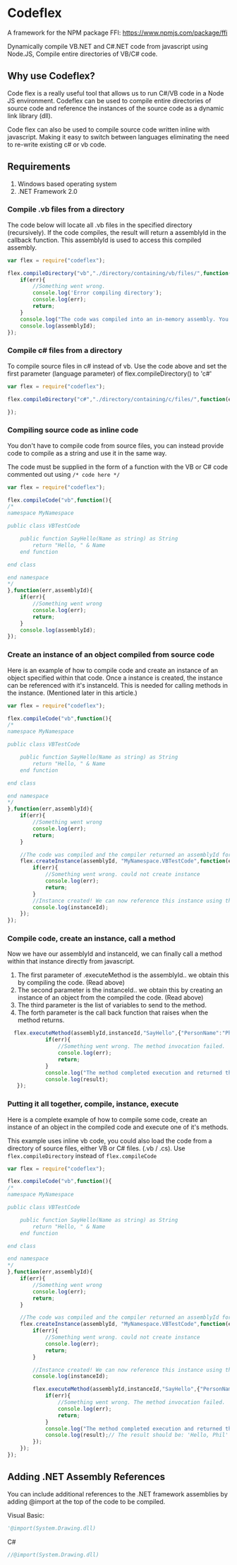 # Codeflex

A framework for the NPM package FFI:
https://www.npmjs.com/package/ffi

Dynamically compile VB.NET and C#.NET code from javascript using Node.JS, Compile entire directories of VB/C# code.

## Why use Codeflex?

Code flex is a really useful tool that allows us to run C#/VB code in a Node JS environment. Codeflex can be used to compile entire directories of source code and reference the instances of the source code as a dynamic link library (dll).

Code flex can also be used to compile source code written inline with javascript. Making it easy to switch between languages eliminating the need to re-write existing c# or vb code.

## Requirements

1. Windows based operating system
2. .NET Framework 2.0

### Compile .vb files from a directory

The code below will locate all .vb files in the specified directory (recursively). If the code compiles, the result will return a assemblyId in the callback function. This assemblyId is used to access this compiled assembly.

```javascript
var flex = require("codeflex");

flex.compileDirectory("vb","./directory/containing/vb/files/",function(err, assemblyId){
    if(err){
        //Something went wrong.
        console.log('Error compiling directory');
        console.log(err);
        return;
    }
    console.log("The code was compiled into an in-memory assembly. You can access this assembly using the assemblyId");
    console.log(assemblyId);
});

```

### Compile c# files from a directory

To compile source files in c# instead of vb. Use the code above and set the first parameter (language parameter) of flex.compileDirectory() to 'c#'
```javascript
var flex = require("codeflex");

flex.compileDirectory("c#","./directory/containing/c/files/",function(err, assemblyId){

});
```

### Compiling source code as inline code

You don't have to compile code from source files, you can instead provide code to compile as a string and use it in the same way.

The code must be supplied in the form of a function with the VB or C# code commented out using ```/* code here */```

```javascript
var flex = require("codeflex");

flex.compileCode("vb",function(){
/*
namespace MyNamespace

public class VBTestCode

    public function SayHello(Name as string) as String
        return "Hello, " & Name 
    end function

end class

end namespace
*/
},function(err,assemblyId){
    if(err){
        //Something went wrong
        console.log(err);
        return;
    }
    console.log(assemblyId);
});
```

### Create an instance of an object compiled from source code

Here is an example of how to compile code and create an instance of an object specified within that code.
Once a instance is created, the instance can be referenced with it's instanceId. This is needed for calling methods in the instance. (Mentioned later in this article.)

```javascript
var flex = require("codeflex");

flex.compileCode("vb",function(){
/*
namespace MyNamespace

public class VBTestCode

    public function SayHello(Name as string) as String
        return "Hello, " & Name 
    end function

end class

end namespace
*/
},function(err,assemblyId){
    if(err){
        //Something went wrong
        console.log(err);
        return;
    }

    //The code was compiled and the compiler returned an assemblyId for us to reference it with.
    flex.createInstance(assemblyId, "MyNamespace.VBTestCode",function(err, instanceId){
        if(err){
            //Something went wrong. could not create instance
            console.log(err);
            return;
        }
        //Instance created! We can now reference this instance using the returned instanceId.
        console.log(instanceId);
    });
});
```

### Compile code, create an instance, call a method

Now we have our assemblyId and instanceId, we can finally call a method within that instance directly from javascript.

1. The first parameter of .executeMethod is the assemblyId.. we obtain this by compiling the code. (Read above)
2. The second parameter is the instanceId.. we obtain this by creating an instance of an object from the compiled the code. (Read above)
3. The third parameter is the list of variables to send to the method.
4. The forth parameter is the call back function that raises when the method returns.

```javascript
  flex.executeMethod(assemblyId,instanceId,"SayHello",{"PersonName":"Phil"},function(err, result){
            if(err){
                //Something went wrong. The method invocation failed.
                console.log(err);
                return;
            }
            console.log("The method completed execution and returned the result:");
            console.log(result);
   });
```

### Putting it all together, compile, instance, execute

Here is a complete example of how to compile some code, create an instance of an object in the compiled code and execute one of it's methods.

This example uses inline vb code, you could also load the code from a directory of source files, either VB or C# files. (.vb / .cs). Use ``` flex.compileDirectory ``` instead of ``` flex.compileCode ```

```javascript
var flex = require("codeflex");

flex.compileCode("vb",function(){
/*
namespace MyNamespace

public class VBTestCode

    public function SayHello(Name as string) as String
        return "Hello, " & Name 
    end function

end class

end namespace
*/
},function(err,assemblyId){
    if(err){
        //Something went wrong
        console.log(err);
        return;
    }

    //The code was compiled and the compiler returned an assemblyId for us to reference it with.
    flex.createInstance(assemblyId, "MyNamespace.VBTestCode",function(err, instanceId){
        if(err){
            //Something went wrong. could not create instance
            console.log(err);
            return;
        }

        //Instance created! We can now reference this instance using the returned instanceId.
        console.log(instanceId);

        flex.executeMethod(assemblyId,instanceId,"SayHello",{"PersonName":"Phil"},function(err, result){
            if(err){
                //Something went wrong. The method invocation failed.
                console.log(err);
                return;
            }
            console.log("The method completed execution and returned the result:");
            console.log(result);// The result should be: 'Hello, Phil'
        });
    });
});

```

## Adding .NET Assembly References

You can include additional references to the .NET framework assemblies by adding @import at the top of the code to be compiled.

Visual Basic:
```vb
'@import(System.Drawing.dll)
```

C#
```csharp
//@import(System.Drawing.dll)
```